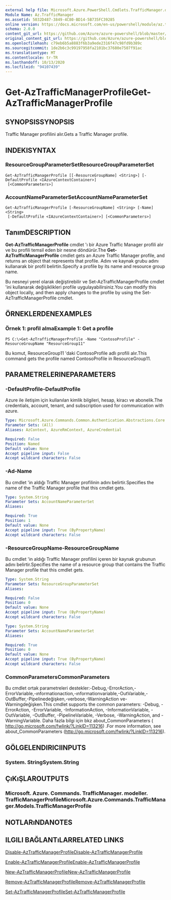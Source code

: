```yaml
---
external help file: Microsoft.Azure.PowerShell.Cmdlets.TrafficManager.dll-Help.xml
Module Name: Az.TrafficManager
ms.assetid: 5032D487-3849-4C80-BD14-5B735FC39285
online version: https://docs.microsoft.com/en-us/powershell/module/az.trafficmanager/get-aztrafficmanagerprofile
schema: 2.0.0
content_git_url: https://github.com/Azure/azure-powershell/blob/master/src/TrafficManager/TrafficManager/help/Get-AzTrafficManagerProfile.md
original_content_git_url: https://github.com/Azure/azure-powershell/blob/master/src/TrafficManager/TrafficManager/help/Get-AzTrafficManagerProfile.md
ms.openlocfilehash: c79eb6b5a8883f6b3a9ede2316f47c98fd9b389c
ms.sourcegitcommit: 1de2b6c3c99197958fa2101bc37680e7507f91ac
ms.translationtype: MT
ms.contentlocale: tr-TR
ms.lasthandoff: 10/13/2020
ms.locfileid: "94107439"
---
```

# <span data-ttu-id="cd1be-101">Get-AzTrafficManagerProfile</span><span class="sxs-lookup"><span data-stu-id="cd1be-101">Get-AzTrafficManagerProfile</span></span>

## <span data-ttu-id="cd1be-102">SYNOPSIS</span><span class="sxs-lookup"><span data-stu-id="cd1be-102">SYNOPSIS</span></span>
<span data-ttu-id="cd1be-103">Traffic Manager profilini alır.</span><span class="sxs-lookup"><span data-stu-id="cd1be-103">Gets a Traffic Manager profile.</span></span>

## <span data-ttu-id="cd1be-104">INDEKI</span><span class="sxs-lookup"><span data-stu-id="cd1be-104">SYNTAX</span></span>

### <span data-ttu-id="cd1be-105">ResourceGroupParameterSet</span><span class="sxs-lookup"><span data-stu-id="cd1be-105">ResourceGroupParameterSet</span></span>
```
Get-AzTrafficManagerProfile [[-ResourceGroupName] <String>] [-DefaultProfile <IAzureContextContainer>]
 [<CommonParameters>]
```

### <span data-ttu-id="cd1be-106">AccountNameParameterSet</span><span class="sxs-lookup"><span data-stu-id="cd1be-106">AccountNameParameterSet</span></span>
```
Get-AzTrafficManagerProfile [-ResourceGroupName] <String> [-Name] <String>
 [-DefaultProfile <IAzureContextContainer>] [<CommonParameters>]
```

## <span data-ttu-id="cd1be-107">Tanım</span><span class="sxs-lookup"><span data-stu-id="cd1be-107">DESCRIPTION</span></span>
<span data-ttu-id="cd1be-108">**Get-AzTrafficManagerProfile** cmdlet 'ı bir Azure Traffic Manager profili alır ve bu profili temsil eden bir nesne döndürür.</span><span class="sxs-lookup"><span data-stu-id="cd1be-108">The **Get-AzTrafficManagerProfile** cmdlet gets an Azure Traffic Manager profile, and returns an object that represents that profile.</span></span>
<span data-ttu-id="cd1be-109">Adını ve kaynak grubu adını kullanarak bir profil belirtin.</span><span class="sxs-lookup"><span data-stu-id="cd1be-109">Specify a profile by its name and resource group name.</span></span>

<span data-ttu-id="cd1be-110">Bu nesneyi yerel olarak değiştirebilir ve Set-AzTrafficManagerProfile cmdlet 'ini kullanarak değişiklikleri profile uygulayabilirsiniz.</span><span class="sxs-lookup"><span data-stu-id="cd1be-110">You can modify this object locally, and then apply changes to the profile by using the Set-AzTrafficManagerProfile cmdlet.</span></span>

## <span data-ttu-id="cd1be-111">ÖRNEKLERDEN</span><span class="sxs-lookup"><span data-stu-id="cd1be-111">EXAMPLES</span></span>

### <span data-ttu-id="cd1be-112">Örnek 1: profil alma</span><span class="sxs-lookup"><span data-stu-id="cd1be-112">Example 1: Get a profile</span></span>
```
PS C:\>Get-AzTrafficManagerProfile -Name "ContosoProfile" -ResourceGroupName "ResourceGroup11"
```

<span data-ttu-id="cd1be-113">Bu komut, ResourceGroup11 'daki ContosoProfile adlı profili alır.</span><span class="sxs-lookup"><span data-stu-id="cd1be-113">This command gets the profile named ContosoProfile in ResourceGroup11.</span></span>

## <span data-ttu-id="cd1be-114">PARAMETRELERINE</span><span class="sxs-lookup"><span data-stu-id="cd1be-114">PARAMETERS</span></span>

### <span data-ttu-id="cd1be-115">-DefaultProfile</span><span class="sxs-lookup"><span data-stu-id="cd1be-115">-DefaultProfile</span></span>
<span data-ttu-id="cd1be-116">Azure ile iletişim için kullanılan kimlik bilgileri, hesap, kiracı ve abonelik.</span><span class="sxs-lookup"><span data-stu-id="cd1be-116">The credentials, account, tenant, and subscription used for communication with azure.</span></span>

```yaml
Type: Microsoft.Azure.Commands.Common.Authentication.Abstractions.Core.IAzureContextContainer
Parameter Sets: (All)
Aliases: AzContext, AzureRmContext, AzureCredential

Required: False
Position: Named
Default value: None
Accept pipeline input: False
Accept wildcard characters: False
```

### <span data-ttu-id="cd1be-117">-Ad</span><span class="sxs-lookup"><span data-stu-id="cd1be-117">-Name</span></span>
<span data-ttu-id="cd1be-118">Bu cmdlet 'in aldığı Traffic Manager profilinin adını belirtir.</span><span class="sxs-lookup"><span data-stu-id="cd1be-118">Specifies the name of the Traffic Manager profile that this cmdlet gets.</span></span>

```yaml
Type: System.String
Parameter Sets: AccountNameParameterSet
Aliases:

Required: True
Position: 1
Default value: None
Accept pipeline input: True (ByPropertyName)
Accept wildcard characters: False
```

### <span data-ttu-id="cd1be-119">-ResourceGroupName</span><span class="sxs-lookup"><span data-stu-id="cd1be-119">-ResourceGroupName</span></span>
<span data-ttu-id="cd1be-120">Bu cmdlet 'in aldığı Traffic Manager profilini içeren bir kaynak grubunun adını belirtir.</span><span class="sxs-lookup"><span data-stu-id="cd1be-120">Specifies the name of a resource group that contains the Traffic Manager profile that this cmdlet gets.</span></span>

```yaml
Type: System.String
Parameter Sets: ResourceGroupParameterSet
Aliases:

Required: False
Position: 0
Default value: None
Accept pipeline input: True (ByPropertyName)
Accept wildcard characters: False
```

```yaml
Type: System.String
Parameter Sets: AccountNameParameterSet
Aliases:

Required: True
Position: 0
Default value: None
Accept pipeline input: True (ByPropertyName)
Accept wildcard characters: False
```

### <span data-ttu-id="cd1be-121">CommonParameters</span><span class="sxs-lookup"><span data-stu-id="cd1be-121">CommonParameters</span></span>
<span data-ttu-id="cd1be-122">Bu cmdlet ortak parametreleri destekler:-Debug,-ErrorAction,-ErrorVariable,-ınformationaction,-ınformationvariable,-OutVariable,-OutBuffer,-Pipelinedeğişken,-verbose,-WarningAction ve-Warningdeğişken.</span><span class="sxs-lookup"><span data-stu-id="cd1be-122">This cmdlet supports the common parameters: -Debug, -ErrorAction, -ErrorVariable, -InformationAction, -InformationVariable, -OutVariable, -OutBuffer, -PipelineVariable, -Verbose, -WarningAction, and -WarningVariable.</span></span> <span data-ttu-id="cd1be-123">Daha fazla bilgi için bkz about_CommonParameters ( http://go.microsoft.com/fwlink/?LinkID=113216) .</span><span class="sxs-lookup"><span data-stu-id="cd1be-123">For more information, see about_CommonParameters (http://go.microsoft.com/fwlink/?LinkID=113216).</span></span>

## <span data-ttu-id="cd1be-124">GÖLGELENDIRICI</span><span class="sxs-lookup"><span data-stu-id="cd1be-124">INPUTS</span></span>

### <span data-ttu-id="cd1be-125">System. String</span><span class="sxs-lookup"><span data-stu-id="cd1be-125">System.String</span></span>

## <span data-ttu-id="cd1be-126">ÇıKıŞLAR</span><span class="sxs-lookup"><span data-stu-id="cd1be-126">OUTPUTS</span></span>

### <span data-ttu-id="cd1be-127">Microsoft. Azure. Commands. TrafficManager. modeller. TrafficManagerProfile</span><span class="sxs-lookup"><span data-stu-id="cd1be-127">Microsoft.Azure.Commands.TrafficManager.Models.TrafficManagerProfile</span></span>

## <span data-ttu-id="cd1be-128">NOTLARıNDA</span><span class="sxs-lookup"><span data-stu-id="cd1be-128">NOTES</span></span>

## <span data-ttu-id="cd1be-129">ILGILI BAĞLANTıLAR</span><span class="sxs-lookup"><span data-stu-id="cd1be-129">RELATED LINKS</span></span>

[<span data-ttu-id="cd1be-130">Disable-AzTrafficManagerProfile</span><span class="sxs-lookup"><span data-stu-id="cd1be-130">Disable-AzTrafficManagerProfile</span></span>](./Disable-AzTrafficManagerProfile.md)

[<span data-ttu-id="cd1be-131">Enable-AzTrafficManagerProfile</span><span class="sxs-lookup"><span data-stu-id="cd1be-131">Enable-AzTrafficManagerProfile</span></span>](./Enable-AzTrafficManagerProfile.md)

[<span data-ttu-id="cd1be-132">New-AzTrafficManagerProfile</span><span class="sxs-lookup"><span data-stu-id="cd1be-132">New-AzTrafficManagerProfile</span></span>](./New-AzTrafficManagerProfile.md)

[<span data-ttu-id="cd1be-133">Remove-AzTrafficManagerProfile</span><span class="sxs-lookup"><span data-stu-id="cd1be-133">Remove-AzTrafficManagerProfile</span></span>](./Remove-AzTrafficManagerProfile.md)

[<span data-ttu-id="cd1be-134">Set-AzTrafficManagerProfile</span><span class="sxs-lookup"><span data-stu-id="cd1be-134">Set-AzTrafficManagerProfile</span></span>](./Set-AzTrafficManagerProfile.md)


